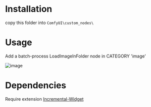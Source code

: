 # Installation

copy this folder into `ComfyUI\custom_nodes\`

# Usage

Add a batch-process LoadImageInFolder node in CATEGORY 'image'

![image](https://user-images.githubusercontent.com/98243861/227777394-f6dcd1f8-27ec-44c7-9e50-bb0c6bcf003a.png)

# Dependencies

Require extension [Incremental-Widget](https://github.com/Slarper/incremental-widget)
